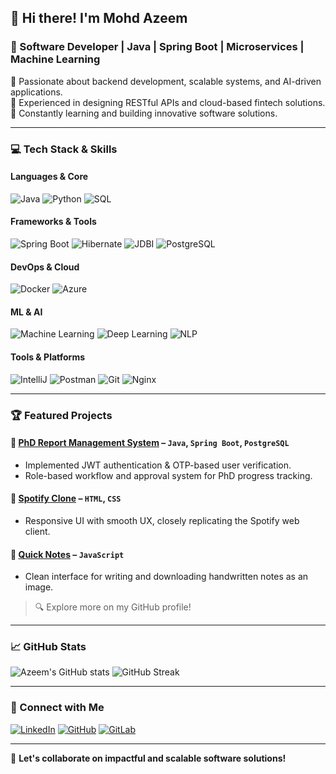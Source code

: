 ## 👋 Hi there! I'm Mohd Azeem

### 🚀 Software Developer | Java | Spring Boot | Microservices | Machine Learning

🔹 Passionate about backend development, scalable systems, and AI-driven applications.  
🔹 Experienced in designing RESTful APIs and cloud-based fintech solutions.  
🔹 Constantly learning and building innovative software solutions.

---

### 💻 Tech Stack & Skills

#### Languages & Core
![Java](https://img.shields.io/badge/Java-%23007396.svg?style=for-the-badge&logo=java&logoColor=white)
![Python](https://img.shields.io/badge/Python-%2314354C.svg?style=for-the-badge&logo=python&logoColor=white)
![SQL](https://img.shields.io/badge/SQL-%2300f.svg?style=for-the-badge&logoColor=white)

#### Frameworks & Tools
![Spring Boot](https://img.shields.io/badge/Spring%20Boot-%236DB33F.svg?style=for-the-badge&logo=spring&logoColor=white)
![Hibernate](https://img.shields.io/badge/Hibernate-%23430098.svg?style=for-the-badge&logo=hibernate&logoColor=white)
![JDBI](https://img.shields.io/badge/JDBI-%23F18E33.svg?style=for-the-badge&logoColor=white)
![PostgreSQL](https://img.shields.io/badge/PostgreSQL-%23336791.svg?style=for-the-badge&logo=postgresql&logoColor=white)

#### DevOps & Cloud
![Docker](https://img.shields.io/badge/Docker-%230db7ed.svg?style=for-the-badge&logo=docker&logoColor=white)
![Azure](https://img.shields.io/badge/Azure-%230072C6.svg?style=for-the-badge&logo=microsoftazure&logoColor=white)

#### ML & AI
![Machine Learning](https://img.shields.io/badge/ML-%23FF6F00.svg?style=for-the-badge&logo=tensorflow&logoColor=white)
![Deep Learning](https://img.shields.io/badge/DL-%23008080.svg?style=for-the-badge&logoColor=white)
![NLP](https://img.shields.io/badge/NLP-%23008B8B.svg?style=for-the-badge&logoColor=white)

#### Tools & Platforms
![IntelliJ](https://img.shields.io/badge/IntelliJ%20IDEA-%23000000.svg?style=for-the-badge&logo=intellijidea&logoColor=white)
![Postman](https://img.shields.io/badge/Postman-%23FF6C37.svg?style=for-the-badge&logo=postman&logoColor=white)
![Git](https://img.shields.io/badge/Git-%23F05032.svg?style=for-the-badge&logo=git&logoColor=white)
![Nginx](https://img.shields.io/badge/Nginx-%23009639.svg?style=for-the-badge&logo=nginx&logoColor=white)

---

### 🏆 Featured Projects

#### 🔹 [PhD Report Management System](https://github.com/cseazeem/phd-report-system) – `Java`, `Spring Boot`, `PostgreSQL`
- Implemented JWT authentication & OTP-based user verification.
- Role-based workflow and approval system for PhD progress tracking.

#### 🔹 [Spotify Clone](https://cseazeem.github.io/Spotify-Clone/) – `HTML`, `CSS`
- Responsive UI with smooth UX, closely replicating the Spotify web client.

#### 🔹 [Quick Notes](https://cseazeem.github.io/Quick-Notes/) – `JavaScript`
- Clean interface for writing and downloading handwritten notes as an image.

> 🔍 Explore more on my GitHub profile!

---

### 📈 GitHub Stats

![Azeem's GitHub stats](https://github-readme-stats.vercel.app/api?username=cseazeem&show_icons=true&theme=dark)
![GitHub Streak](https://streak-stats.demolab.com/?user=cseazeem&theme=dark)

---

### 🔗 Connect with Me

[![LinkedIn](https://img.shields.io/badge/LinkedIn-%230077B5.svg?style=for-the-badge&logo=linkedin&logoColor=white)](https://www.linkedin.com/in/cseazeem)
[![GitHub](https://img.shields.io/badge/GitHub-%2312100E.svg?style=for-the-badge&logo=github&logoColor=white)](https://github.com/cseazeem)
[![GitLab](https://img.shields.io/badge/GitLab-%23FC6D26.svg?style=for-the-badge&logo=gitlab&logoColor=white)](https://gitlab.com/azeemepay)

---

🚀 **Let's collaborate on impactful and scalable software solutions!**
